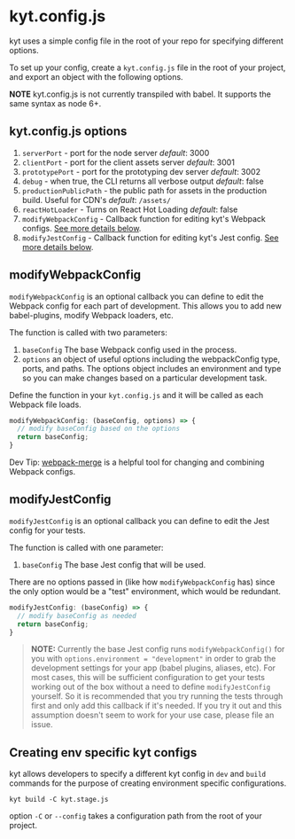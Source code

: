 # kyt.config.js

kyt uses a simple config file in the root of your repo for specifying different options.

To set up your config, create a `kyt.config.js` file in the root of your project,
and export an object with the following options.

**NOTE** kyt.config.js is not currently transpiled with babel. It supports the same syntax as node 6+.

## kyt.config.js options

 1. `serverPort` - port for the node server *default*: 3000
 2. `clientPort` - port for the client assets server *default*: 3001
 3. `prototypePort` - port for the prototyping dev server *default*: 3002
 4. `debug` - when true, the CLI returns all verbose output *default*: false
 5. `productionPublicPath` - the public path for assets in the production build. Useful for CDN's *default*: `/assets/`
 6. `reactHotLoader` - Turns on React Hot Loading *default*: false
 7. `modifyWebpackConfig` - Callback function for editing kyt's Webpack configs. [See more details below](#modifyWebpackConfig).
 8. `modifyJestConfig` - Callback function for editing kyt's Jest config. [See more details below](#modifyJestConfig).


## modifyWebpackConfig
`modifyWebpackConfig` is an optional callback you can define to edit the Webpack config for each part of development.
This allows you to add new babel-plugins, modify Webpack loaders, etc.

The function is called with two parameters:
1. `baseConfig` The base Webpack config used in the process.
2. `options` an object of useful options including the webpackConfig type, ports, and paths. The options object includes an environment and type so you can make changes based on a particular development task.

Define the function in your `kyt.config.js` and it will be called as each Webpack file loads.

```javascript
modifyWebpackConfig: (baseConfig, options) => {
  // modify baseConfig based on the options
  return baseConfig;
}
```

Dev Tip:
[webpack-merge](https://github.com/survivejs/webpack-merge) is a helpful tool for changing and combining Webpack configs.

## modifyJestConfig
`modifyJestConfig` is an optional callback you can define to edit the Jest config for your tests.

The function is called with one parameter:
1. `baseConfig` The base Jest config that will be used.

There are no options passed in (like how `modifyWebpackConfig` has) since the only option would be a "test" environment, which would be redundant.

```javascript
modifyJestConfig: (baseConfig) => {
  // modify baseConfig as needed
  return baseConfig;
}
```

> **NOTE:** Currently the base Jest config runs `modifyWebpackConfig()` for you with `options.environment = "development"` in order to grab the development settings for your app (babel plugins, aliases, etc). For most cases, this will be sufficient configuration to get your tests working out of the box without a need to define `modifyJestConfig` yourself. So it is recommended that you try running the tests through first and only add this callback if it's needed. If you try it out and this assumption doesn't seem to work for your use case, please file an issue.

## Creating env specific kyt configs
kyt allows developers to specify a different kyt config in `dev` and `build` commands for the purpose of creating environment specific configurations.
```
kyt build -C kyt.stage.js
```
option `-C` or `--config` takes a configuration path from the root of your project.
